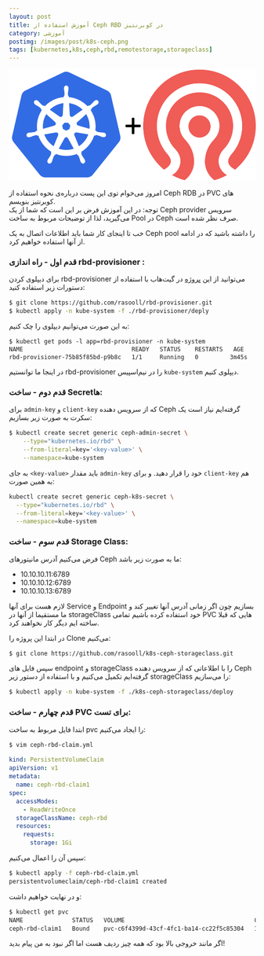 ```yaml
---
layout: post
title: آموزش استفاده از Ceph RBD در کوبرنتیز
category: آموزشی
postimg: /images/post/k8s-ceph.png
tags: [kubernetes,k8s,ceph,rbd,remotestorage,storageclass]
---
```

<p align="center"><img src="/images/post/k8s-ceph.png" alt="Kubernetes + Ceph LOGO" /></p>
امروز می‌خوام توی این پست درباره‌ی نحوه استفاده از Ceph RDB در PVC های کوبرنتیز بنویسم. <br>
توجه: در این آموزش فرض بر این است که شما از یک Ceph provider سرویس می‌گیرید، لذا از توضیحات مربوط به ساخت Pool در Ceph صرف نظر شده است.

خب تا اینجای کار شما باید اطلاعات اتصال به یک Ceph pool را داشته باشید که در ادامه از آنها استفاده خواهیم کرد.

### قدم اول - راه اندازی rbd-provisioner :

برای دیپلوی کردن rbd-provisioner می‌توانید از این [پروژه](https://github.com/rasooll/rbd-provisioner) در گیت‌هاب با استفاده از دستورات زیر استفاده کنید:

```sh
$ git clone https://github.com/rasooll/rbd-provisioner.git
$ kubectl apply -n kube-system -f ./rbd-provisioner/deply
```

به این صورت می‌توانیم دیپلوی را چک کنیم:

```
$ kubectl get pods -l app=rbd-provisioner -n kube-system
NAME                               READY   STATUS    RESTARTS   AGE
rbd-provisioner-75b85f85bd-p9b8c   1/1     Running   0         3m45s
```

در اینجا ما توانستیم rbd-provisioner را در نیم‌اسپیس `kube-system` دیپلوی کنیم.

### قدم دوم - ساخت Secretها:

برای `admin-key` و `client-key` که از سرویس دهنده Ceph گرفته‌ایم نیاز است یک سکرت به صورت زیر بسازیم:

```sh
$ kubectl create secret generic ceph-admin-secret \
    --type="kubernetes.io/rbd" \
    --from-literal=key='<key-value>' \
    --namespace=kube-system
```

به جای `<key-value>` باید مقدار `admin-key` خود را قرار دهید.
و برای `client-key` هم به همین صورت:

```sh
kubectl create secret generic ceph-k8s-secret \
  --type="kubernetes.io/rbd" \
  --from-literal=key='<key-value>' \
  --namespace=kube-system
```

### قدم سوم - ساخت Storage Class:

فرض می‌کنیم آدرس مانیتورهای Ceph ما به صورت زیر باشد:

- 10.10.10.11:6789
- 10.10.10.12:6789
- 10.10.10.13:6789

لازم هست برای آنها Service و ‌Endpoint بسازیم چون اگر زمانی آدرس آنها تغییر کند و ما مستقیما از آنها در storageClass خود استفاده کرده باشیم تمامی PVC هایی که قبلا ساخته ایم دیگر کار نخواهند کرد.

در ابتدا این پروژه را Clone می‌کنیم:

```sh
$ git clone https://github.com/rasooll/k8s-ceph-storageclass.git
```

سپس فایل های endpoint و storageClass را با اطلاعاتی که از سرویس دهنده Ceph گرفته‌ایم تکمیل می‌کنیم و با استفاده از دستور زیر storageClass را می‌سازیم:

```sh
$ kubectl apply -n kube-system -f ./k8s-ceph-storageclass/deploy
```

### قدم چهارم - ساخت PVC برای تست:

ابتدا فایل مربوط به ساخت pvc را ایجاد می‌کنیم:

```sh
$ vim ceph-rbd-claim.yml
```
```yaml
kind: PersistentVolumeClaim
apiVersion: v1
metadata:
  name: ceph-rbd-claim1
spec:
  accessModes:
    - ReadWriteOnce
  storageClassName: ceph-rbd
  resources:
    requests:
      storage: 1Gi
```

سپس آن را اعمال می‌کنیم:

```sh
$ kubectl apply -f ceph-rbd-claim.yml
persistentvolumeclaim/ceph-rbd-claim1 created
```

و در نهایت خواهیم داشت:

```sh
$ kubectl get pvc
NAME              STATUS   VOLUME                                     CAPACITY   ACCESS MODES   STORAGECLASS   AGE
ceph-rbd-claim1   Bound    pvc-c6f4399d-43cf-4fc1-ba14-cc22f5c85304   1Gi        RWO            ceph-rbd       43s
```
اگر مانند خروجی بالا بود که همه چیز ردیف هست اما اگر نبود به من پیام بدید!
